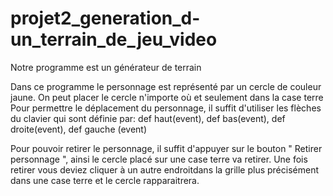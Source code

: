 # projet2_generation_d-un_terrain_de_jeu_video
Notre programme est un générateur de terrain

Dans ce programme le personnage est représenté par un cercle de couleur jaune. On peut placer le cercle n'importe où et seulement dans la case terre
Pour permettre le déplacement du personnage, il suffit d'utiliser les flèches du clavier qui sont définie par: def haut(event), def bas(event), def droite(event), def gauche (event)

Pour pouvoir retirer le personnage, il suffit d'appuyer sur le bouton " Retirer personnage ", ainsi le cercle placé sur une case terre va retirer.  Une fois retirer vous deviez cliquer à un autre endroitdans la grille plus précisément dans une case terre et le cercle rapparaitrera. 